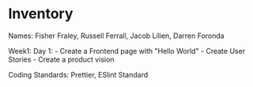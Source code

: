 # Inventory
Names: Fisher Fraley, Russell Ferrall, Jacob Lilien, Darren Foronda

Week1: 
    Day 1:
        - Create a Frontend page with "Hello World"
        - Create User Stories
        - Create a product vision

Coding Standards: Prettier, ESlint Standard